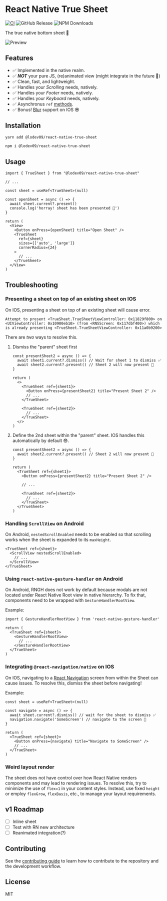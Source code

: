 # React Native True Sheet

[![CI](https://github.com/lodev09/react-native-true-sheet/actions/workflows/ci.yml/badge.svg)](https://github.com/lodev09/react-native-true-sheet/actions/workflows/ci.yml)
![GitHub Release](https://img.shields.io/github/v/release/lodev09/react-native-true-sheet)
![NPM Downloads](https://img.shields.io/npm/dw/%40lodev09%2Freact-native-true-sheet)

The true native bottom sheet 💩

![Preview](preview.gif)

## Features
* ✅ Implemented in the native realm.
* ✅ **_NOT_** your pure JS, (re)animated view (might integrate in the future 👀)
* ✅ Clean, fast, and lightweight.
* ✅ Handles your _Scrolling_ needs, natively.
* ✅ Handles your _Footer_ needs, natively.
* ✅ Handles your _Keyboard_ needs, natively.
* ✅ Asynchronus `ref` [methods](#methods).
* ✅ Bonus! [Blur](#blurtint) support on IOS 😎

## Installation

```sh
yarn add @lodev09/react-native-true-sheet
```

```sh
npm i @lodev09/react-native-true-sheet
```

## Usage

```tsx
import { TrueSheet } from "@lodev09/react-native-true-sheet"

// ...

const sheet = useRef<TrueSheet>(null)

const openSheet = async () => {
  await sheet.current?.present()
  console.log('horray! sheet has been presented 💩')
}

return (
  <View>
    <Button onPress={openSheet} title="Open Sheet" />
    <TrueSheet
      ref={sheet}
      sizes={['auto', 'large']}
      cornerRadius={24}
    >
      // ...
    </TrueSheet>
  </View>
)
```

## Troubleshooting

### Presenting a sheet on top of an existing sheet on **IOS**

On IOS, presenting a sheet on top of an existing sheet will cause error.

```console
Attempt to present <TrueSheet.TrueSheetViewController: 0x11829f800> on <UIViewController: 0x10900eb10> (from <RNSScreen: 0x117dbf400>) which is already presenting <TrueSheet.TrueSheetViewController: 0x11a0b9200>
```

There are _two_ ways to resolve this.

1. Dismiss the "parent" sheet first
    ```tsx
    const presentSheet2 = async () => {
      await sheet1.current?.dismiss() // Wait for sheet 1 to dismiss ✅
      await sheet2.current?.present() // Sheet 2 will now present 🎉
    }

    return (
      <>
        <TrueSheet ref={sheet1}>
          <Button onPress={presentSheet2} title="Present Sheet 2" />
          // ...
        </TrueSheet>

        <TrueSheet ref={sheet2}>
          // ...
        </TrueSheet>
      </>
    )
    ```
2. Define the 2nd sheet within the "parent" sheet. IOS handles this automatically by default 😎.
    ```tsx
    const presentSheet2 = async () => {
      await sheet2.current?.present() // Sheet 2 will now present 🎉
    }

    return (
      <TrueSheet ref={sheet1}>
        <Button onPress={presentSheet2} title="Present Sheet 2" />

        // ...

        <TrueSheet ref={sheet2}>
          // ...
        </TrueSheet>
      </TrueSheet>
    )
    ```

### Handling `ScrollView` on **Android**

On Android, `nestedScrollEnabled` needs to be enabled so that scrolling works when the sheet is expanded to its `maxHeight`.

```tsx
<TrueSheet ref={sheet}>
  <ScrollView nestedScrollEnabled>
    // ...
  </ScrollView>
</TrueSheet>
```

### Using `react-native-gesture-handler` on **Android**

On Android, RNGH does not work by default because modals are not located under React Native Root view in native hierarchy. To fix that, components need to be wrapped with `GestureHandlerRootView`.

Example:
```tsx
import { GestureHandlerRootView } from 'react-native-gesture-handler'
```
```tsx
return (
  <TrueSheet ref={sheet}>
    <GestureHandlerRootView>
      // ...
    </GestureHandlerRootView>
  </TrueSheet>
)
```

### Integrating `@react-navigation/native` on **IOS**

On IOS, navigating to a [React Navigation](https://reactnavigation.org) screen from within the Sheet can cause issues. To resolve this, dismiss the sheet before navigating!

Example:
```tsx
const sheet = useRef<TrueSheet>(null)

const navigate = async () => {
  await sheet.current?.dismiss() // wait for the sheet to dismiss ✅
  navigation.navigate('SomeScreen') // navigate to the screen 🎉
}

return (
  <TrueSheet ref={sheet}>
    <Button onPress={navigate} title="Navigate to SomeScreen" />
    // ...
  </TrueSheet>
)
```

### Weird layout render

The sheet does not have control over how React Native renders components and may lead to rendering issues. To resolve this, try to minimize the use of `flex=1` in your content styles. Instead, use fixed `height` or employ `flexGrow`, `flexBasis`, etc., to manage your layout requirements.

## v1 Roadmap

- [ ] Inline sheet
- [ ] Test with RN new architecture
- [ ] Reanimated integration(?)

## Contributing

See the [contributing guide](CONTRIBUTING.md) to learn how to contribute to the repository and the development workflow.

## License

MIT
